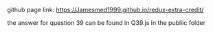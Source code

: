 github page link: https://Jamesmed1999.github.io/redux-extra-credit/

the answer for question 39 can be found in Q39.js in the publiic folder
